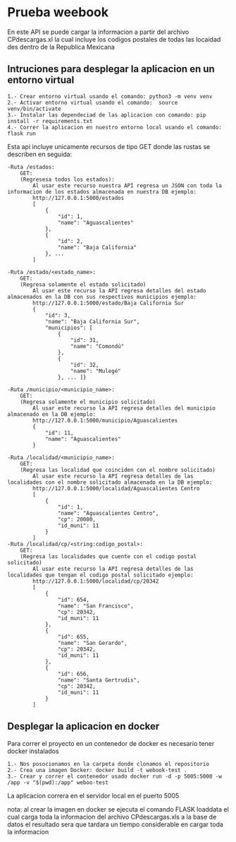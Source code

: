 # Prueba weebook

En este API se puede cargar la informacion a partir del archivo CPdescargas.xl la cual incluye los codigos postales de todas las locaidad des dentro de la Republica Mexicana

## Intruciones para desplegar la aplicacion en un entorno virtual

    1.- Crear entorno virtual usando el comando: python3 -m venv venv
    2.- Activar entorno virtual usando el comando:  source venv/bin/activate
    3.- Instalar las dependeciad de las aplicacion con comando: pip install -r requirements.txt
    4.- Correr la aplicacion en nuestro entorno local usando el comando: flask run

Esta api incluye unicamente recursos de tipo GET donde las rustas se describen en seguida:

    -Ruta /estados:
        GET:
        (Regresesa todos los estados):
            Al usar este recurso nuestra API regresa un JSON con toda la informacion de los estados almacenada en nuestra DB ejemplo:
            http://127.0.0.1:5000/estados
            [
                {
                    "id": 1,
                    "name": "Aguascalientes"
                },
                {
                    "id": 2,
                    "name": "Baja California"
                }, ...
            ]

    -Ruta /estado/<estado_name>:
        GET:
        (Regresa solamente el estado solicitado)
            Al usar este recurso la API regresa detalles del estado almacenados en la DB con sus respectivos municipios ejemplo:
            http://127.0.0.1:5000/estado/Baja California Sur
            {
                "id": 3,
                "name": "Baja California Sur",
                "municipios": [
                    {
                        "id": 31,
                        "name": "Comondú"
                    },
                    {
                        "id": 32,
                        "name": "Mulegé"
                    }, ... ]}

    -Ruta /municipio/<municipio_name>:
        GET:
        (Regresa solamente el municipio solicitado)
            Al usar este recurso la API regresa detalles del municipio almacenado en la DB ejemplo:
            http://127.0.0.1:5000/municipio/Aguascalientes
            {
                "id": 11,
                "name": "Aguascalientes"
            }

    -Ruta /localidad/<municipio_name>:
        GET:
        (Regresa las localidad que coinciden con el nombre solicitado)
            Al usar este recurso la API regresa detalles de las localidades con el nombre solicitado almacenado en la DB ejemplo:
            http://127.0.0.1:5000/localidad/Aguascalientes Centro
            [
                {
                    "id": 1,
                    "name": "Aguascalientes Centro",
                    "cp": 20000,
                    "id_muni": 11
                }
            ]
    -Ruta /localidad/cp/<string:codigo_postal>:
        GET:
        (Regresa las localidades que cuente con el codigo postal solicitado)
            Al usar este recurso la API regresa detalles de las localidades que tengan el codigo postal solicitado ejemplo:
            http://127.0.0.1:5000/localidad/cp/20342
            [
                {
                    "id": 654,
                    "name": "San Francisco",
                    "cp": 20342,
                    "id_muni": 11
                },
                {
                    "id": 655,
                    "name": "San Gerardo",
                    "cp": 20342,
                    "id_muni": 11
                },
                {
                    "id": 656,
                    "name": "Santa Gertrudis",
                    "cp": 20342,
                    "id_muni": 11
                }
            ]

## Desplegar la aplicacion en docker

Para correr el proyecto en un contenedor de docker es necesario tener docker instalados

    1.- Nos posocionamos en la carpeta donde clonamos el repositorio
    2.- Crea una imagen Docker: docker build -t webook-test .
    3.- Crear y correr el contenedor usado docker run -d -p 5005:5000 -w /app -v "$(pwd):/app" weboo-test

La aplicacion correra en el servidor local en el puerto 5005

nota: al crear la imagen en docker se ejecuta el comando FLASK loaddata el cual carga toda la informacion del archivo CPdescargas.xls a la base de datos el resultado sera que tardara un tiempo considerable en cargar toda la informacion